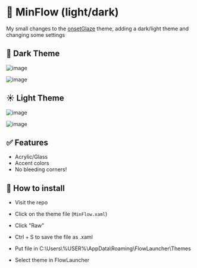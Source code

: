 # 👀 **MinFlow (light/dark)**

My small changes to the [onsetGlaze](https://github.com/abhidahal/onsetGlaze.flow) theme, adding a dark/light theme and changing some settings


## 🌙 Dark Theme

![image](https://github.com/user-attachments/assets/16b7d494-b7ae-4511-b57e-f13cf6e25437)

![image](https://github.com/user-attachments/assets/5516310f-60e5-4e20-87c6-1cf0d01a349e)  



## ☀️ Light Theme

![image](https://github.com/user-attachments/assets/e9cbcfea-eaf9-428a-a073-f72926917a6e)

![image](https://github.com/user-attachments/assets/2ea8facd-a07a-4b66-8b8a-888d6db07559)  


## ✅ Features
* Acrylic/Glass
* Accent colors
* No bleeding corners!


## 📃 How to install 

* Visit the repo

* Click on the theme file (`MinFlow.xaml`)

* Click "Raw"

* Ctrl + S to save the file as .xaml

* Put file in C:\Users\\%USER%\AppData\Roaming\FlowLauncher\Themes

* Select theme in FlowLauncher 
